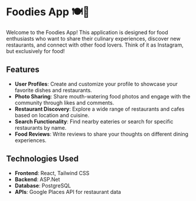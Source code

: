 # Foodies App 🍽️📸

Welcome to the Foodies App! This application is designed for food enthusiasts who want to share their culinary experiences, discover new restaurants, and connect with other food lovers. Think of it as Instagram, but exclusively for food!

## Features

- **User Profiles**: Create and customize your profile to showcase your favorite dishes and restaurants.
- **Photo Sharing**: Share mouth-watering food photos and engage with the community through likes and comments.
- **Restaurant Discovery**: Explore a wide range of restaurants and cafes based on location and cuisine.
- **Search Functionality**: Find nearby eateries or search for specific restaurants by name.
- **Food Reviews**: Write reviews to share your thoughts on different dining experiences.

## Technologies Used

- **Frontend**: React, Tailwind CSS
- **Backend**: ASP.Net
- **Database**: PostgreSQL
- **APIs**: Google Places API for restaurant data
